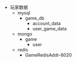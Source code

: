 - 玩家数据
	- mysql
		- game_db
			- account_data
			- user_game_data
	- mongo
		- game
			- user
	- redis
		- GameRedisAddr-6020